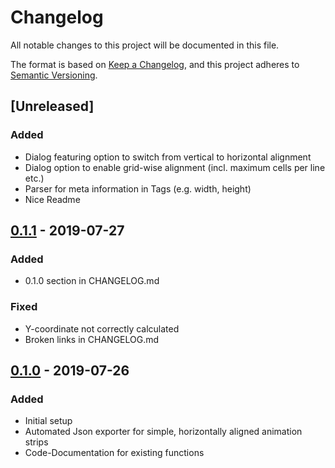 # Changelog
All notable changes to this project will be documented in this file.

The format is based on [Keep a Changelog](https://keepachangelog.com/en/1.0.0/),
and this project adheres to [Semantic Versioning](https://semver.org/spec/v2.0.0.html).

## [Unreleased]

### Added
- Dialog featuring option to switch from vertical to horizontal alignment
- Dialog option to enable grid-wise alignment (incl. maximum cells per line etc.)
- Parser for meta information in Tags (e.g. width, height)
- Nice Readme

## [0.1.1](https://github.com/MXN97/aseprite-simple-json/compare/v0.1.0...v0.1.1) - 2019-07-27

### Added
- 0.1.0 section in CHANGELOG.md

### Fixed
- Y-coordinate not correctly calculated
- Broken links in CHANGELOG.md

## [0.1.0](https://github.com/MXN97/aseprite-simple-json/releases/tag/v0.1.0) - 2019-07-26

### Added
- Initial setup
- Automated Json exporter for simple, horizontally aligned animation strips
- Code-Documentation for existing functions
